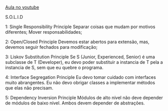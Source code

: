 [Aula no youtube](https://youtu.be/9y46s0zI6DA?si=Uki0x3facpDVM1Jy)

S.O.L.I.D

1: Single Responsibility Principle
    Separar coisas que mudam por motivos diferentes;
    Mover responsabilidades;

2: Open/Closed Principle
    Devemos estar abertos para extensão, mas, devemos seguir fechados para modificação;

3: Liskov Substitution Principle
    Se S (Junior, Experienced, Senior) é uma subclasse de T (Developer), eu devo poder substituir a instancia de T
    pela a instancia de S, sem que eu quebre o programa.
 
4: Interface Segregation Principle
    Eu devo tomar cuidado com interfaces muito abrangentes. Eu não devo obrigar classes a implementar métodos que elas não precisam.

5: Dependency Inversion Principle
    Módulos de alto nível não deve depender de módulos de baixo nível.
    Ambos devem depender de abstrações.
    

